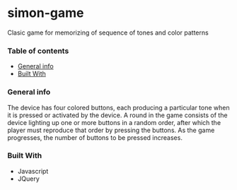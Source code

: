 # simon-game
Clasic game for memorizing of sequence of tones and color patterns


### Table of contents
* [General info](#general-info)
* [Built With](#build-with)

### General info
The device has four colored buttons, each producing a particular tone when it is pressed or activated by the device. 
A round in the game consists of the device lighting up one or more buttons in a random order, after which the player must reproduce that order by pressing the buttons. 
As the game progresses, the number of buttons to be pressed increases.

### Built With
- Javascript
- JQuery
